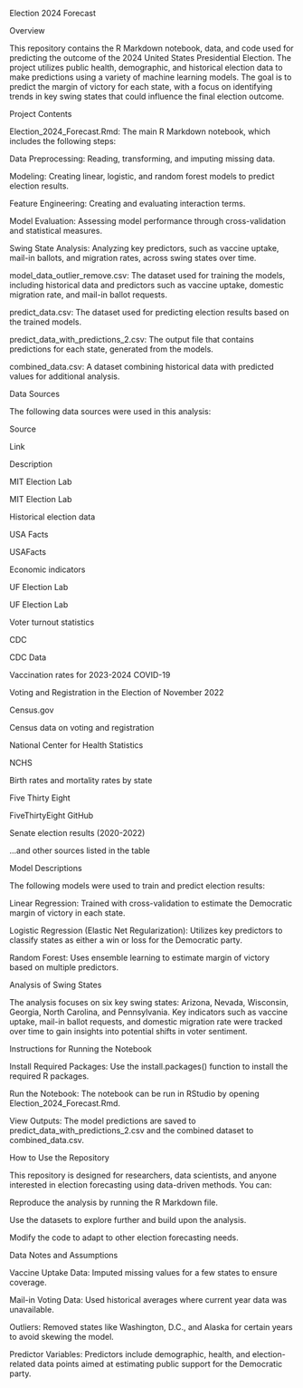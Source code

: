 Election 2024 Forecast

Overview

This repository contains the R Markdown notebook, data, and code used for predicting the outcome of the 2024 United States Presidential Election. The project utilizes public health, demographic, and historical election data to make predictions using a variety of machine learning models. The goal is to predict the margin of victory for each state, with a focus on identifying trends in key swing states that could influence the final election outcome.

Project Contents

Election_2024_Forecast.Rmd: The main R Markdown notebook, which includes the following steps:

Data Preprocessing: Reading, transforming, and imputing missing data.

Modeling: Creating linear, logistic, and random forest models to predict election results.

Feature Engineering: Creating and evaluating interaction terms.

Model Evaluation: Assessing model performance through cross-validation and statistical measures.

Swing State Analysis: Analyzing key predictors, such as vaccine uptake, mail-in ballots, and migration rates, across swing states over time.

model_data_outlier_remove.csv: The dataset used for training the models, including historical data and predictors such as vaccine uptake, domestic migration rate, and mail-in ballot requests.

predict_data.csv: The dataset used for predicting election results based on the trained models.

predict_data_with_predictions_2.csv: The output file that contains predictions for each state, generated from the models.

combined_data.csv: A dataset combining historical data with predicted values for additional analysis.

Data Sources

The following data sources were used in this analysis:

Source

Link

Description

MIT Election Lab

MIT Election Lab

Historical election data

USA Facts

USAFacts

Economic indicators

UF Election Lab

UF Election Lab

Voter turnout statistics

CDC

CDC Data

Vaccination rates for 2023-2024 COVID-19

Voting and Registration in the Election of November 2022

Census.gov

Census data on voting and registration

National Center for Health Statistics

NCHS

Birth rates and mortality rates by state

Five Thirty Eight

FiveThirtyEight GitHub

Senate election results (2020-2022)

...and other sources listed in the table

Model Descriptions

The following models were used to train and predict election results:

Linear Regression: Trained with cross-validation to estimate the Democratic margin of victory in each state.

Logistic Regression (Elastic Net Regularization): Utilizes key predictors to classify states as either a win or loss for the Democratic party.

Random Forest: Uses ensemble learning to estimate margin of victory based on multiple predictors.

Analysis of Swing States

The analysis focuses on six key swing states: Arizona, Nevada, Wisconsin, Georgia, North Carolina, and Pennsylvania. Key indicators such as vaccine uptake, mail-in ballot requests, and domestic migration rate were tracked over time to gain insights into potential shifts in voter sentiment.

Instructions for Running the Notebook

Install Required Packages: Use the install.packages() function to install the required R packages.

Run the Notebook: The notebook can be run in RStudio by opening Election_2024_Forecast.Rmd.

View Outputs: The model predictions are saved to predict_data_with_predictions_2.csv and the combined dataset to combined_data.csv.

How to Use the Repository

This repository is designed for researchers, data scientists, and anyone interested in election forecasting using data-driven methods. You can:

Reproduce the analysis by running the R Markdown file.

Use the datasets to explore further and build upon the analysis.

Modify the code to adapt to other election forecasting needs.

Data Notes and Assumptions

Vaccine Uptake Data: Imputed missing values for a few states to ensure coverage.

Mail-in Voting Data: Used historical averages where current year data was unavailable.

Outliers: Removed states like Washington, D.C., and Alaska for certain years to avoid skewing the model.

Predictor Variables: Predictors include demographic, health, and election-related data points aimed at estimating public support for the Democratic party.
